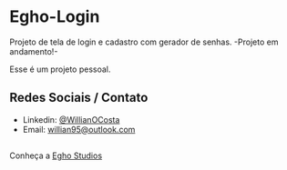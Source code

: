 # Egho-Login

Projeto de tela de login e cadastro com gerador de senhas.
-Projeto em andamento!-

Esse é um projeto pessoal.

## Redes Sociais / Contato

* Linkedin: [@WillianOCosta](https://www.linkedin.com/in/willianocosta/ "@WillinaOCosta")
* Email: willian95@outlook.com

##

Conheça a [Egho Studios](https://www.instagram.com/eghostudios/ "Egho Studio")
